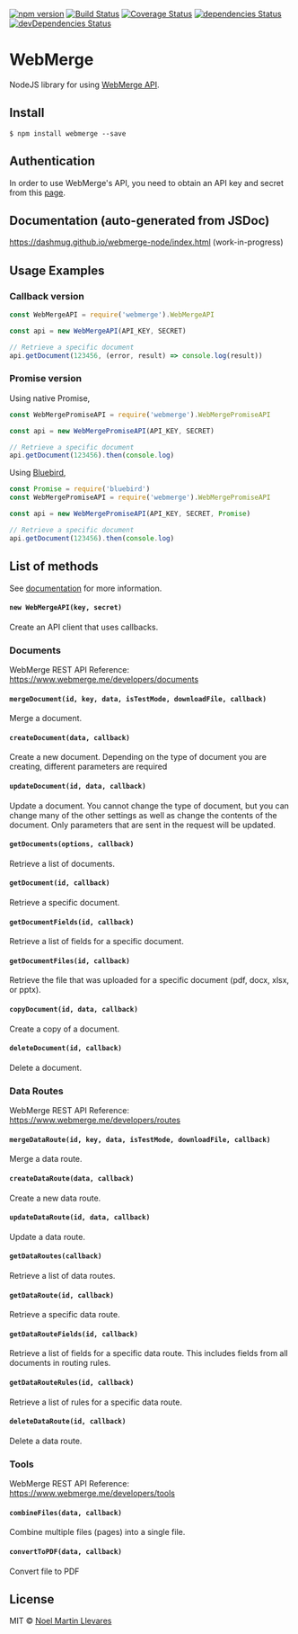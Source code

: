 [![npm version](https://badge.fury.io/js/webmerge.svg)](https://badge.fury.io/js/webmerge)
[![Build Status](https://travis-ci.org/dashmug/webmerge-node.svg?branch=master)](https://travis-ci.org/dashmug/webmerge-node) 
[![Coverage Status](https://coveralls.io/repos/github/dashmug/webmerge-node/badge.svg?branch=master)](https://coveralls.io/github/dashmug/webmerge-node?branch=master)
[![dependencies Status](https://david-dm.org/dashmug/webmerge-node/status.svg)](https://david-dm.org/dashmug/webmerge-node)
[![devDependencies Status](https://david-dm.org/dashmug/webmerge-node/dev-status.svg)](https://david-dm.org/dashmug/webmerge-node?type=dev)

WebMerge 
========

NodeJS library for using [WebMerge API](https://www.webmerge.me/developers).


Install
-------

    $ npm install webmerge --save


Authentication
--------------

In order to use WebMerge's API, you need to obtain an API key and secret from this 
[page](https://www.webmerge.me/manage/account?page=api).


Documentation (auto-generated from JSDoc)
-----------------------------------------

https://dashmug.github.io/webmerge-node/index.html (work-in-progress)


Usage Examples
--------------

### Callback version
```js
const WebMergeAPI = require('webmerge').WebMergeAPI

const api = new WebMergeAPI(API_KEY, SECRET)

// Retrieve a specific document
api.getDocument(123456, (error, result) => console.log(result))
```

### Promise version

Using native Promise,

```js
const WebMergePromiseAPI = require('webmerge').WebMergePromiseAPI

const api = new WebMergePromiseAPI(API_KEY, SECRET)

// Retrieve a specific document
api.getDocument(123456).then(console.log)
```

Using [Bluebird](http://bluebirdjs.com/docs/getting-started.html),

```js
const Promise = require('bluebird')
const WebMergePromiseAPI = require('webmerge').WebMergePromiseAPI

const api = new WebMergePromiseAPI(API_KEY, SECRET, Promise)

// Retrieve a specific document
api.getDocument(123456).then(console.log)
```

List of methods
---------------

See [documentation](https://dashmug.github.io/webmerge-node/index.html) for more information.

#### `new WebMergeAPI(key, secret)`

Create an API client that uses callbacks.


### Documents

WebMerge REST API Reference: https://www.webmerge.me/developers/documents

#### `mergeDocument(id, key, data, isTestMode, downloadFile, callback)`

Merge a document.

#### `createDocument(data, callback)`

Create a new document. Depending on the type of document you are creating, different parameters are required

#### `updateDocument(id, data, callback)`
     
Update a document. You cannot change the type of document, but you can change many of the other settings as well as 
change the contents of the document. Only parameters that are sent in the request will be updated.

#### `getDocuments(options, callback)`

Retrieve a list of documents.

#### `getDocument(id, callback)`

Retrieve a specific document.

#### `getDocumentFields(id, callback)`

Retrieve a list of fields for a specific document.

#### `getDocumentFiles(id, callback)`

Retrieve the file that was uploaded for a specific document (pdf, docx, xlsx, or pptx).

#### `copyDocument(id, data, callback)`

Create a copy of a document.

#### `deleteDocument(id, callback)`

Delete a document.


### Data Routes

WebMerge REST API Reference: https://www.webmerge.me/developers/routes

#### `mergeDataRoute(id, key, data, isTestMode, downloadFile, callback)`

Merge a data route.

#### `createDataRoute(data, callback)`

Create a new data route.

#### `updateDataRoute(id, data, callback)`

Update a data route.

#### `getDataRoutes(callback)`

Retrieve a list of data routes.

#### `getDataRoute(id, callback)`

Retrieve a specific data route.

#### `getDataRouteFields(id, callback)`

Retrieve a list of fields for a specific data route. This includes fields from all documents in routing rules.

#### `getDataRouteRules(id, callback)`

Retrieve a list of rules for a specific data route.
 
#### `deleteDataRoute(id, callback)`

Delete a data route.


### Tools

WebMerge REST API Reference: https://www.webmerge.me/developers/tools

#### `combineFiles(data, callback)`
     
Combine multiple files (pages) into a single file.

#### `convertToPDF(data, callback)`

Convert file to PDF


License
-------
MIT © [Noel Martin Llevares](https://github.com/dashmug)
